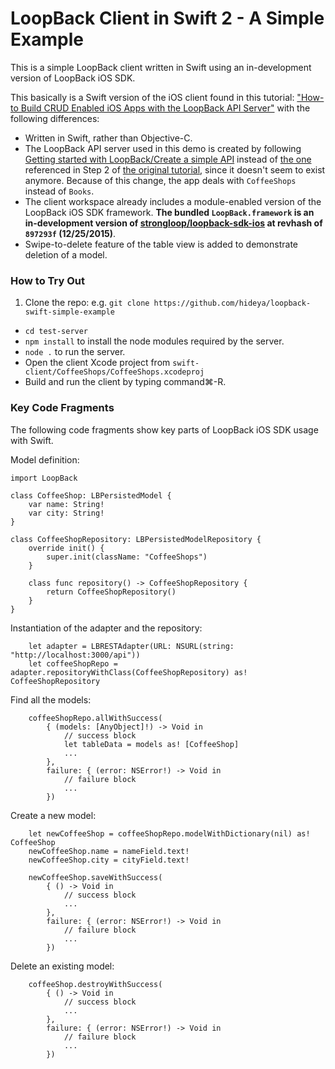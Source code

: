 # LoopBack Client in Swift 2 - A Simple Example

This is a simple LoopBack client written in Swift using an in-development version of LoopBack iOS SDK.

This basically is a Swift version of the iOS client found in this tutorial: ["How-to Build CRUD Enabled iOS Apps with the LoopBack API Server"](https://strongloop.com/strongblog/how-to-crud-ios-nodejs-loopback-api-server-part-1/) with the following differences:

 * Written in Swift, rather than Objective-C.
 * The LoopBack API server used in this demo is created by following [Getting started with LoopBack/Create a simple API](https://docs.strongloop.com/display/public/LB/Create+a+simple+API) instead of [the one](https://docs.strongloop.com/display/DOC/Creating+a+LoopBack+application) referenced in Step 2 of [the original tutorial](https://strongloop.com/strongblog/how-to-crud-ios-nodejs-loopback-api-server-part-1/), since it doesn't seem to exist anymore.  Because of this change, the app deals with `CoffeeShops` instead of `Books`.
 * The client workspace already includes a module-enabled version of the LoopBack iOS SDK framework.  **The bundled `LoopBack.framework` is an in-development version of [strongloop/loopback-sdk-ios](https://github.com/strongloop/loopback-sdk-ios) at revhash of `897293f` (12/25/2015)**.
 * Swipe-to-delete feature of the table view is added to demonstrate deletion of a model.

### How to Try Out

 1. Clone the repo: e.g. `git clone https://github.com/hideya/loopback-swift-simple-example`
 *  `cd test-server`
 *  `npm install` to install the node modules required by the server.
 *  `node .` to run the server.
 *  Open the client Xcode project from `swift-client/CoffeeShops/CoffeeShops.xcodeproj`
 *  Build and run the client by typing command⌘-R.
 
### Key Code Fragments

The following code fragments show key parts of LoopBack iOS SDK usage with Swift.

Model definition:

```
import LoopBack

class CoffeeShop: LBPersistedModel {
    var name: String!
    var city: String!
}

class CoffeeShopRepository: LBPersistedModelRepository {
    override init() {
        super.init(className: "CoffeeShops")
    }

    class func repository() -> CoffeeShopRepository {
        return CoffeeShopRepository()
    }
}
```

Instantiation of the adapter and the repository:

```
    let adapter = LBRESTAdapter(URL: NSURL(string: "http://localhost:3000/api"))
    let coffeeShopRepo = adapter.repositoryWithClass(CoffeeShopRepository) as! CoffeeShopRepository
```

Find all the models:

```
    coffeeShopRepo.allWithSuccess(
        { (models: [AnyObject]!) -> Void in
            // success block
            let tableData = models as! [CoffeeShop]
            ...
        },
        failure: { (error: NSError!) -> Void in
            // failure block
            ...
        })
```

Create a new model:

```
    let newCoffeeShop = coffeeShopRepo.modelWithDictionary(nil) as! CoffeeShop
    newCoffeeShop.name = nameField.text!
    newCoffeeShop.city = cityField.text!

    newCoffeeShop.saveWithSuccess(
        { () -> Void in
            // success block
            ...
        },
        failure: { (error: NSError!) -> Void in
            // failure block
            ...
        })
```

Delete an existing model:

```
    coffeeShop.destroyWithSuccess(
        { () -> Void in
            // success block
            ...
        },
        failure: { (error: NSError!) -> Void in
            // failure block
            ...
        })
```
